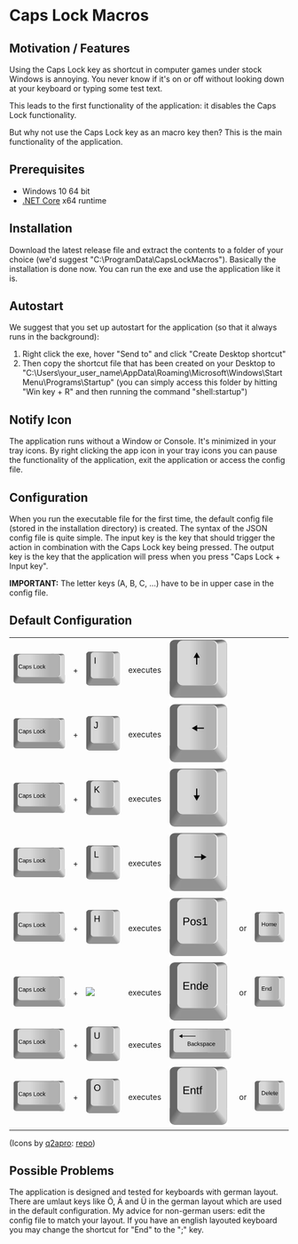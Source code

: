 # Caps Lock Macros
## Motivation / Features
Using the Caps Lock key as shortcut in computer games under stock Windows is annoying. You never know if it's on or off without looking down at your keyboard or typing some test text.

This leads to the first functionality of the application: it disables the Caps Lock functionality.

But why not use the Caps Lock key as an macro key then? This is the main functionality of the application.

## Prerequisites

- Windows 10 64 bit
- [.NET Core](https://dotnet.microsoft.com/download) x64 runtime

## Installation

Download the latest release file and extract the contents to a folder of your choice (we'd suggest "C:\ProgramData\CapsLockMacros"). Basically the installation is done now. You can run the exe and use the application like it is.

## Autostart

We suggest that you set up autostart for the application (so that it always runs in the background):

1. Right click the exe, hover "Send to" and click "Create Desktop shortcut"
2. Then copy the shortcut file that has been created on your Desktop to "C:\Users\your_user_name\AppData\Roaming\Microsoft\Windows\Start Menu\Programs\Startup" (you can simply access this folder by hitting "Win key + R" and then running the command "shell:startup")

## Notify Icon

The application runs without a Window or Console. It's minimized in your tray icons. By right clicking the app icon in your tray icons you can pause the functionality of the application, exit the application or access the config file.

## Configuration

When you run the executable file for the first time, the default config file (stored in the installation directory) is created. The syntax of the JSON config file is quite simple. The input key is the key that should trigger the action in combination with the Caps Lock key being pressed. The output key is the key that the application will press when you press "Caps Lock + Input key".

**IMPORTANT:** The letter keys (A, B, C, ...) have to be in upper case in the config file.

## Default Configuration

<table>
  <tr align="left">
     <td><img src="single-keys-blank/capslock.svg"></th>
     <td>+</th>
     <td><img src="single-keys-blank/i.svg"></th>
	 <td>executes</th>
     <td><img src="single-keys-blank/cursor-up.svg"></th>
  </tr>
  <tr align="left">
     <td><img src="single-keys-blank/capslock.svg"></th>
     <td>+</th>
     <td><img src="single-keys-blank/j.svg"></th>
	 <td>executes</th>
     <td><img src="single-keys-blank/cursor-left.svg"></th>
  </tr>
  <tr align="left">
     <td><img src="single-keys-blank/capslock.svg"></th>
     <td>+</th>
     <td><img src="single-keys-blank/k.svg"></th>
	 <td>executes</th>
     <td><img src="single-keys-blank/cursor-down.svg"></th>
  </tr>
   <tr align="left">
     <td><img src="single-keys-blank/capslock.svg"></th>
     <td>+</th>
     <td><img src="single-keys-blank/l.svg"></th>
	 <td>executes</th>
     <td><img src="single-keys-blank/cursor-right.svg"></th>
  </tr>
   <tr align="left">
     <td><img src="single-keys-blank/capslock.svg"></th>
     <td>+</th>
     <td><img src="single-keys-blank/h.svg"></th>
	 <td>executes</th>
     <td><img src="single-keys-blank/pos1.svg"></th>
	 <td>or</th>
	 <td><img src="single-keys-blank/home.svg"></th>
  </tr>
  <tr align="left">
     <td><img src="single-keys-blank/capslock.svg"></th>
     <td>+</th>
     <td><img src="single-keys-blank/ö.svg"></th>
	 <td>executes</th>
     <td><img src="single-keys-blank/ende.svg"></th>
	 <td>or</th>
	 <td><img src="single-keys-blank/end.svg"></th>
  </tr>
  <tr align="left">
     <td><img src="single-keys-blank/capslock.svg"></th>
     <td>+</th>
     <td><img src="single-keys-blank/u.svg"></th>
	 <td>executes</th>
     <td><img src="single-keys-blank/backspace.svg"></th>
  </tr>
  <tr align="left">
     <td><img src="single-keys-blank/capslock.svg"></th>
     <td>+</th>
     <td><img src="single-keys-blank/o.svg"></th>
	 <td>executes</th>
     <td><img src="single-keys-blank/entf.svg"></th>
	 <td>or</th>
	 <td><img src="single-keys-blank/delete.svg"></th>
  </tr>
</table>

(Icons by [q2apro](https://github.com/q2apro): [repo](https://github.com/q2apro/keyboard-keys-speedflips))

## Possible Problems

The application is designed and tested for keyboards with german layout. There are umlaut keys like Ö, Ä and Ü in the german layout which are used in the default configuration. My advice for non-german users: edit the config file to match your layout. If you have an english layouted keyboard you may change the shortcut for "End" to the ";" key. 
